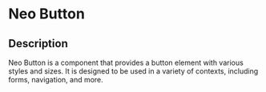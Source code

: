 # Neo Button

## Description

Neo Button is a component that provides a button element with various styles and sizes. It is designed to be used in a variety of contexts, including forms, navigation, and more.
